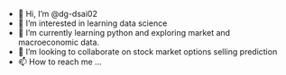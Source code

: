 - 👋 Hi, I’m @dg-dsai02
- 👀 I’m interested in learning data science
- 🌱 I’m currently learning python and exploring market and macroeconomic data.
- 💞️ I’m looking to collaborate on stock market options selling prediction
- 📫 How to reach me ...

<!---
dg-dsai02/dg-dsai02 is a ✨ special ✨ repository because its `README.md` (this file) appears on your GitHub profile.
You can click the Preview link to take a look at your changes.
--->
